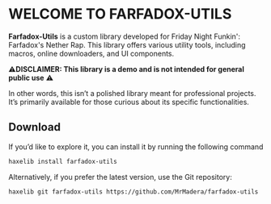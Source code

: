 # WELCOME TO FARFADOX-UTILS
**Farfadox-Utils** is a custom library developed for Friday Night Funkin': Farfadox's Nether Rap. This library offers various utility tools, including macros, online downloaders, and UI components.

⚠️**DISCLAIMER: This library is a demo and is not intended for general public use** ⚠️

In other words, this isn’t a polished library meant for professional projects. It’s primarily available for those curious about its specific functionalities.

## Download

If you’d like to explore it, you can install it by running the following command

```bash
haxelib install farfadox-utils
```

Alternatively, if you prefer the latest version, use the Git repository:

```bash
haxelib git farfadox-utils https://github.com/MrMadera/farfadox-utils
```

